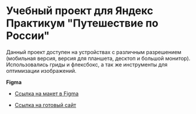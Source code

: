 # Учебный проект для Яндекс Практикум "Путешествие по России"

Данный проект доступен на устройствах с различным разрешением (мобильная версия, версия для планшета, десктоп и большой монитор). Использовались гриды и флексбокс, а так же инструменты для оптимизации изображений. 

**Figma**

* [Ссылка на макет в Figma](https://www.figma.com/file/OyRWEjU6wBwRe1hapzQoLx/Sprint-3%3A-Russia-%2F-desktop-%2B-mobile?node-id=28503%3A0)

* [Ссылка на готовый сайт](https://karinamaulitova.github.io/russian-travel/index.html)
